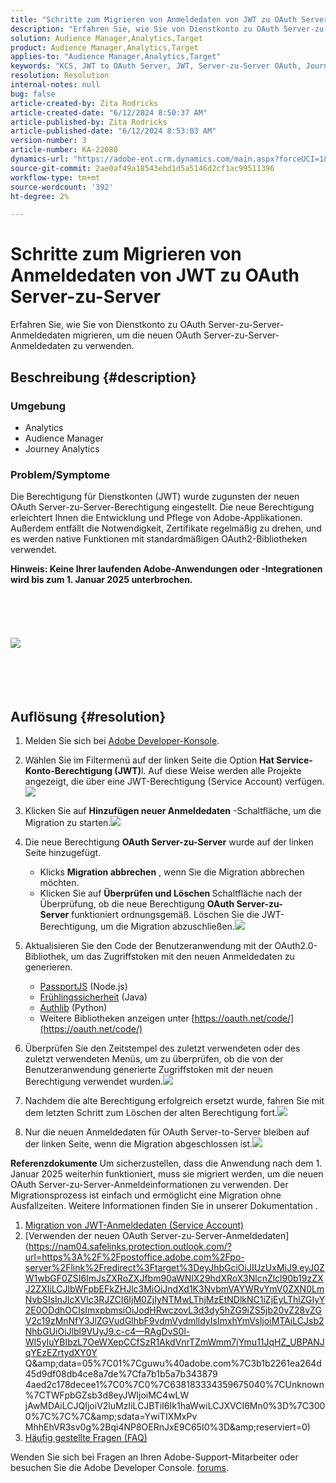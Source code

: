 ```yaml
---
title: "Schritte zum Migrieren von Anmeldedaten von JWT zu OAuth Server zu Server"
description: "Erfahren Sie, wie Sie von Dienstkonto zu OAuth Server-zu-Server-Anmeldedaten migrieren, um die neuen OAuth Server-zu-Server-Anmeldedaten zu verwenden."
solution: Audience Manager,Analytics,Target
product: Audience Manager,Analytics,Target
applies-to: "Audience Manager,Analytics,Target"
keywords: "KCS, JWT to OAuth Server, JWT, Server-zu-Server OAuth, Journey Analytics, Anmeldeinformationen migrieren"
resolution: Resolution
internal-notes: null
bug: false
article-created-by: Zita Rodricks
article-created-date: "6/12/2024 8:50:37 AM"
article-published-by: Zita Rodricks
article-published-date: "6/12/2024 8:53:03 AM"
version-number: 3
article-number: KA-22080
dynamics-url: "https://adobe-ent.crm.dynamics.com/main.aspx?forceUCI=1&pagetype=entityrecord&etn=knowledgearticle&id=b44683d0-9828-ef11-840b-000d3a372703"
source-git-commit: 2ae0af49a18543ebd1d5a5146d2cf1ac99511396
workflow-type: tm+mt
source-wordcount: '392'
ht-degree: 2%

---
```


# Schritte zum Migrieren von Anmeldedaten von JWT zu OAuth Server-zu-Server


Erfahren Sie, wie Sie von Dienstkonto zu OAuth Server-zu-Server-Anmeldedaten migrieren, um die neuen OAuth Server-zu-Server-Anmeldedaten zu verwenden.

## Beschreibung {#description}


### Umgebung

- Analytics
- Audience Manager
- Journey Analytics


### Problem/Symptome

Die Berechtigung für Dienstkonten (JWT) wurde zugunsten der neuen OAuth Server-zu-Server-Berechtigung eingestellt. Die neue Berechtigung erleichtert Ihnen die Entwicklung und Pflege von Adobe-Applikationen. Außerdem entfällt die Notwendigkeit, Zertifikate regelmäßig zu drehen, und es werden native Funktionen mit standardmäßigen OAuth2-Bibliotheken verwendet. 

<b>Hinweis: Keine Ihrer laufenden Adobe-Anwendungen oder -Integrationen wird bis zum 1. Januar 2025 unterbrochen.</b>
<br><br> <br><br> <br><br><b>![](assets/___b54683d0-9828-ef11-840b-000d3a372703___.png)</b><br><br> <br><br> <br>

## Auflösung {#resolution}


1. Melden Sie sich bei [Adobe Developer-Konsole](https://developer.adobe.com/console).
2. Wählen Sie im Filtermenü auf der linken Seite die Option <b>Hat Service-Konto-Berechtigung (JWT)</b>l. Auf diese Weise werden alle Projekte angezeigt, die über eine JWT-Berechtigung (Service Account) verfügen.![](assets/bff4d24d-8b21-ee11-9cbe-6045bd006a22.png)
3. Klicken Sie auf <b>Hinzufügen neuer Anmeldedaten</b> -Schaltfläche, um die Migration zu starten.![](assets/500ae166-8b21-ee11-9cbe-6045bd006a22.png)
4. Die neue Berechtigung <b>OAuth Server-zu-Server</b> wurde auf der linken Seite hinzugefügt.
   - Klicks <b>Migration abbrechen</b> , wenn Sie die Migration abbrechen möchten.
   - Klicken Sie auf <b>Überprüfen und Löschen </b>Schaltfläche nach der Überprüfung, ob die neue Berechtigung <b>OAuth Server-zu-Server</b> funktioniert ordnungsgemäß. Löschen Sie die JWT-Berechtigung, um die Migration abzuschließen.![](assets/bd94377a-8b21-ee11-9cbe-6045bd006a22.png)
5. Aktualisieren Sie den Code der Benutzeranwendung mit der OAuth2.0-Bibliothek, um das Zugriffstoken mit den neuen Anmeldedaten zu generieren.

   - [PassportJS](https://github.com/jaredhanson/passport) (Node.js)
   - [Frühlingssicherheit](https://spring.io/projects/spring-security) (Java)
   - [Authlib](https://github.com/lepture/authlib) (Python)
   - Weitere Bibliotheken anzeigen unter [https://oauth.net/code/](https://oauth.net/code/)
6. Überprüfen Sie den Zeitstempel des zuletzt verwendeten oder des zuletzt verwendeten Menüs, um zu überprüfen, ob die von der Benutzeranwendung generierte Zugriffstoken mit der neuen Berechtigung verwendet wurden.![](assets/2379358d-8b21-ee11-9cbe-6045bd006a22.png)
7. Nachdem die alte Berechtigung erfolgreich ersetzt wurde, fahren Sie mit dem letzten Schritt zum Löschen der alten Berechtigung fort.![](assets/86be29a0-8b21-ee11-9cbe-6045bd006a22.png)
8. Nur die neuen Anmeldedaten für OAuth Server-to-Server bleiben auf der linken Seite, wenn die Migration abgeschlossen ist.![](assets/4bfaa6af-8b21-ee11-9cbe-6045bd006a22.png)


<b>Referenzdokumente</b>
Um sicherzustellen, dass die Anwendung nach dem 1. Januar 2025 weiterhin funktioniert, muss sie migriert werden, um die neuen OAuth Server-zu-Server-Anmeldeinformationen zu verwenden.
Der Migrationsprozess ist einfach und ermöglicht eine Migration ohne Ausfallzeiten. Weitere Informationen finden Sie in unserer Dokumentation .



1. [Migration von JWT-Anmeldedaten (Service Account)](https://nam04.safelinks.protection.outlook.com/?url=https%3A%2F%2Fpostoffice.adobe.com%2Fpo-server%2Flink%2Fredirect%3Ftarget%3DeyJhbGciOiJIUzUxMiJ9.eyJ0ZW1wbGF0ZSI6ImJsZXRoZXJfbm90aWNlX29hdXRoX3NlcnZlcl90b19zZXJ2ZXIiLCJlbWFpbEFkZHJlc3MiOiJndXd1K3NvbmVAYWRvYmV0ZXN0LmNvbSIsInJlcXVlc3RJZCI6IjM0ZjIyNTMwLThjMzEtNDlkNC1iZjEyLThlZGIyY2E0ODdhOCIsImxpbmsiOiJodHRwczovL3d3dy5hZG9iZS5jb20vZ28vZGV2c19zMnNfbWlncmF0aW9uX2d1aWRlIiwibGFiZWwiOiI5IiwibG9jYWxlIjoiZW5fVVMifQ.Pr8LjAW5wq_tEqCQLs4Y2fwJSTW_Z2FH0CIVInolEKvySfPDiF7vl8Hg4S9ne_V6a74oLfCVzc99EE9K4XUoBQ&amp;amp;data=05%7C01%7Cguwu%40adobe.com%7C3b1b2261ea264d45d9df08db4ce8a7de%7Cfa7b1b5a7b34438794aed2c178decee1%7C0%7C0%7C638188334359675040%7CUnknown%7CTWFpbGZsb3d8eyJWIjoiMC4wLjAwMDAiLCJQIjoiV2luMzIiLCJBTiI6Ik1haWwiLCJXVCI6Mn0%3D%7C3000%7C%7C%7C&amp;amp;sdata=dd8x%2FoDHh0QUi3xboxa78uA54JXEaVq5qYkP8zkvymk%3D&amp;amp;reserved=0)
2. [Verwenden der neuen OAuth Server-zu-Server-Anmeldedaten](https://nam04.safelinks.protection.outlook.com/?url=https%3A%2F%2Fpostoffice.adobe.com%2Fpo-server%2Flink%2Fredirect%3Ftarget%3DeyJhbGciOiJIUzUxMiJ9.eyJ0ZW1wbGF0ZSI6ImJsZXRoZXJfbm90aWNlX29hdXRoX3NlcnZlcl90b19zZXJ2ZXIiLCJlbWFpbEFkZHJlc3MiOiJndXd1K3NvbmVAYWRvYmV0ZXN0LmNvbSIsInJlcXVlc3RJZCI6IjM0ZjIyNTMwLThjMzEtNDlkNC1iZjEyLThlZGIyY2E0ODdhOCIsImxpbmsiOiJodHRwczovL3d3dy5hZG9iZS5jb20vZ28vZGV2c19zMnNfY3JlZGVudGlhbF9vdmVydmlldyIsImxhYmVsIjoiMTAiLCJsb2NhbGUiOiJlbl9VUyJ9.c-c4—RAgDvS0l-WI5yIuYBIbzL7OeWXepCCfSzR1AkdVnrTZmWmm7jYmu11JqHZ_UBPANJqYEzEZrtydXY0Y Q&amp;amp;data=05%7C01%7Cguwu%40adobe.com%7C3b1b2261ea264d45d9df08db4ce8a7de%7Cfa7b1b5a7b343879 4aed2c178decee1%7C0%7C0%7C638183334359675040%7CUnknown%7CTWFpbGZsb3d8eyJWIjoiMC4wLW jAwMDAiLCJQIjoiV2luMzIiLCJBTiI6Ik1haWwiLCJXVCI6Mn0%3D%7C3000%7C%7C%7C&amp;amp;sdata=YwiTIXMxPv MhhEhVR3sv0g%2Bqi4NP8OERnJxE9C65I0%3D&amp;amp;reserviert=0)
3. [ Häufig gestellte Fragen (FAQ) ](https://nam04.safelinks.protection.outlook.com/?url=https%3A%2F%2Fpostoffice.adobe.com%2Fpo-server%2Flink%2Fredirect%3Ftarget%3DeyJhbGciOiJIUzUxMiJ9.eyJ0ZW1wbGF0ZSI6ImJsZXRoZXJfbm90aWNlX29hdXRoX3NlcnZlcl90b19zZXJ2ZXIiLCJlbWFpbEFkZHJlc3MiOiJndXd1K3NvbmVAYWRvYmV0ZXN0LmNvbSIsInJlcXVlc3RJZCI6IjM0ZjIyNTMwLThjMzEtNDlkNC1iZjEyLThlZGIyY2E0ODdhOCIsImxpbmsiOiJodHRwczovL3d3dy5hZG9iZS5jb20vZ28vZGV2c19zMnNfbWlncmF0aW9uX2d1aWRlX2ZhcSIsImxhYmVsIjoiMTEiLCJsb2NhbGUiOiJlbl9VUyJ9.8IlQUL_WbLKsMUDG4VHvqnwqI0l6TzEXSN0I_R_dXCswvDQpusEgm5LstaLYWzPy0crhk_ShRbmjZvMVS5t1Mg&amp;amp;data=05%7C01%7Cguwu%40adobe.com%7C3b1b2261ea264d45d9df08db4ce8a7de%7Cfa7b1b5a7b34438794aed2c178decee1%7C0%7C0%7C638188334359675040%7CUnknown%7CTWFpbGZsb3d8eyJWIjoiMC4wLjAwMDAiLCJQIjoiV2luMzIiLCJBTiI6Ik1haWwiLCJXVCI6Mn0%3D%7C3000%7C%7C%7C&amp;amp;sdata=n4WBY0gemPujdOZRaTMICsePuQJsuh9STbkgEsvyai8%3D&amp;amp;reserved=0)


Wenden Sie sich bei Fragen an Ihren Adobe-Support-Mitarbeiter oder besuchen Sie die Adobe Developer Console. [forums](https://nam04.safelinks.protection.outlook.com/?url=https%3A%2F%2Fpostoffice.adobe.com%2Fpo-server%2Flink%2Fredirect%3Ftarget%3DeyJhbGciOiJIUzUxMiJ9.eyJ0ZW1wbGF0ZSI6ImJsZXRoZXJfbm90aWNlX29hdXRoX3NlcnZlcl90b19zZXJ2ZXIiLCJlbWFpbEFkZHJlc3MiOiJndXd1K3NvbmVAYWRvYmV0ZXN0LmNvbSIsInJlcXVlc3RJZCI6IjM0ZjIyNTMwLThjMzEtNDlkNC1iZjEyLThlZGIyY2E0ODdhOCIsImxpbmsiOiJodHRwczovL2V4cGVyaWVuY2VsZWFndWVjb21tdW5pdGllcy5hZG9iZS5jb20vdDUvYWRvYmUtZGV2ZWxvcGVyLWNvbnNvbGUvY3QtcC9hZG9iZS1pby1jb25zb2xlIiwibGFiZWwiOiIxMiIsImxvY2FsZSI6ImVuX1VTIn0.P8FY77-eRzVSjnf09no_Hn5owFmpREoMVLK5OSTU6WWBApUGuQH0fokMAu1R0L-uTQlCovlnIGYD7NRoqMFD8g&amp;amp;data=05%7C01%7Cguwu%40adobe.com%7C3b1b2261ea264d45d9df08db4ce8a7de%7Cfa7b1b5a7b34438794aed2c178decee1%7C0%7C0%7C638188334359675040%7CUnknown%7CTWFpbGZsb3d8eyJWIjoiMC4wLjAwMDAiLCJQIjoiV2luMzIiLCJBTiI6Ik1haWwiLCJXVCI6Mn0%3D%7C3000%7C%7C%7C&amp;amp;sdata=%2FhbICP9PCZsfsNDrBYaGlEb%2FREbBJMjNZeWPzoOPJsk%3D&amp;amp;reserved=0).
